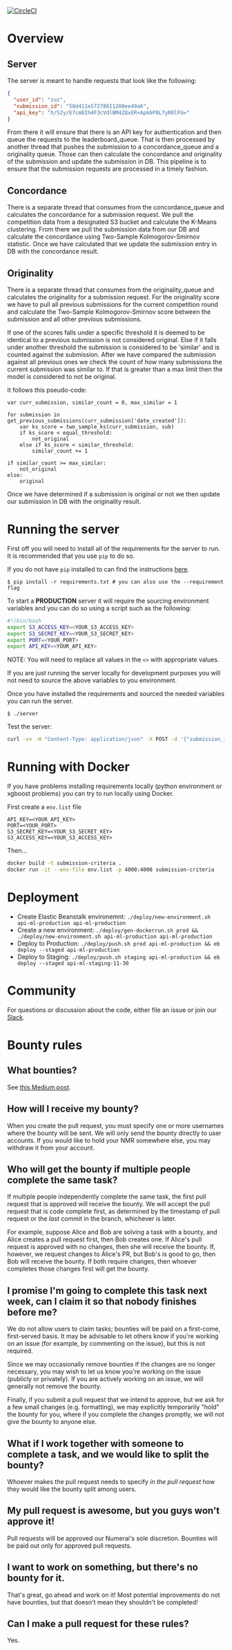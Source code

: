 [![CircleCI](https://circleci.com/gh/numerai/submission-criteria.svg?style=svg&circle-token=eafb6c8ab5f97e310cb69134991017044321ba42)](https://circleci.com/gh/numerai/submission-criteria)

# Overview

## Server

The server is meant to handle requests that look like the following:

```json
{
  "user_id": "zuz",
  "submission_id": "58d411e57278611200ee49a6",
  "api_key": "h/52y/E7cm8Ih4F3cVdlBM4ZQxER+Apk6P0L7yR0lFU="
}
```

From there it will ensure that there is an API key for authentication and then queue the requests to the leaderboard_queue. That is then processed by another thread that pushes the submission to a concordance_queue and a originality queue. Those can then calculate the concordance and originality of the submission and update the submission in DB. This pipeline is to ensure that the submission requests are processed in a timely fashion.

## Concordance

There is a separate thread that consumes from the concordance_queue and calculates the concordance for a submission request. We pull the competition data from a designated S3 bucket and calculate the K-Means clustering. From there we pull the submission data from our DB and calculate the concordance using Two-Sample Kolmogorov-Smirnov statistic. Once we have calculated that we update the submission entry in DB with the concordance result.

## Originality

There is a separate thread that consumes from the originality_queue and calculates the originality for a submission request. For the originality score we have to pull all previous submissions for the current competition round and calculate the Two-Sample Kolmogorov-Smirnov score between the submission and all other previous submissions.

If one of the scores falls under a specific threshold it is deemed to be identical to a previous submission is not considered original. Else if it falls under another threshold the submission is considered to be 'similar' and is counted against the submission. After we have compared the submission against all previous ones we check the count of how many submissions the current submission was similar to. If that is greater than a max limit then the model is considered to not be original.

It follows this pseudo-code:

    var curr_submission, similar_count = 0, max_similar = 1

    for submission in get_previous_submissions(curr_submission['date_created']):
        var ks_score = two_sample_ks(curr_submission, sub)
        if ks_score < equal_threshold:
            not_original
        else if ks_score < similar_threshold:
            similar_count += 1

    if similar_count >= max_similar:
        not_original
    else:
        original

Once we have determined if a submission is original or not we then update our submission in DB with the originality result.

# Running the server

First off you will need to install all of the requirements for the server to run. It is recommended that you use `pip` to do so.

If you do not have `pip` installed to can find the instructions [here](https://pip.pypa.io/en/stable/installing/).

    $ pip install -r requirements.txt # you can also use the --requirement flag

To start a **PRODUCTION** server it will require the sourcing environment variables and you can do so using a script such as the following:

```bash
#!/bin/bash
export S3_ACCESS_KEY=<YOUR_S3_ACCESS_KEY>
export S3_SECRET_KEY=<YOUR_S3_SECRET_KEY>
export PORT=<YOUR_PORT>
export API_KEY=<YOUR_API_KEY>
```

NOTE: You will need to replace all values in the `<>` with appropriate values.

If you are just running the server locally for development purposes you will not need to source the above variables to you environment.

Once you have installed the requirements and sourced the needed variables you can run the server.

    $ ./server

Test the server:

```bash
curl -vv -H "Content-Type: application/json" -X POST -d '{"submission_id": "7496e75d-8be1-445f-8883-9f565d9a7244", "api_key": "h/52y/E7cm8Ih4F3cVdlBM4ZQxER+Apk6P0L7yR0lFU="}' 'http://localhost:5151/'
```

# Running with Docker

If you have problems installing requirements locally (python environment or xgboost problems) you can try to run locally using Docker.

First create a `env.list` file

```env.list
API_KEY=<YOUR_API_KEY>
PORT=<YOUR_PORT>
S3_SECRET_KEY=<YOUR_S3_SECRET_KEY>
S3_ACCESS_KEY=<YOUR_S3_ACCESS_KEY>
```

Then...

```bash
docker build -t submission-criteria .
docker run -it --env-file env.list -p 4000:4000 submission-criteria
```

# Deployment

- Create Elastic Beanstalk environemnt: `./deploy/new-environment.sh api-ml-production api-ml-production`
- Create a new environment: `./deploy/gen-dockerrun.sh prod && ./deploy/new-environment.sh api-ml-production api-ml-production`
- Deploy to Production: `./deploy/push.sh prod api-ml-production && eb deploy --staged api-ml-production`
- Deploy to Staging: `./deploy/push.sh staging api-ml-production && eb deploy --staged api-ml-staging-11-30`

# Community

For questions or discussion about the code, either file an issue or join our [Slack](https://slack.numer.ai/).

# Bounty rules

## What bounties?

See [this Medium post](https://medium.com/numerai/open-sourcing-model-evaluation-on-numerai-295c1ea3d001).

## How will I receive my bounty?

When you create the pull request, you must specify one or more usernames where the bounty will be sent. We will only send the bounty directly to user accounts. If you would like to hold your NMR somewhere else, you may withdraw it from your account.

## Who will get the bounty if multiple people complete the same task?

If multiple people independently complete the same task, the first pull request that is approved will receive the bounty. We will accept the pull request that is code complete first, as determined by the timestamp of pull request or the _last_ commit in the branch, whichever is later.

For example, suppose Alice and Bob are solving a task with a bounty, and Alice creates a pull request first, then Bob creates one. If Alice's pull request is approved with no changes, then she will receive the bounty. If, however, we request changes to Alice's PR, but Bob's is good to go, then Bob will receive the bounty. If both require changes, then whoever completes those changes first will get the bounty.

## I promise I'm going to complete this task next week, can I claim it so that nobody finishes before me?

We do not allow users to claim tasks; bounties will be paid on a first-come, first-served basis. It may be advisable to let others know if you're working on an issue (for example, by commenting on the issue), but this is not required.

Since we may occasionally remove bounties if the changes are no longer necessary, you may wish to let us know you're working on the issue (publicly or privately). If you are actively working on an issue, we will generally not remove the bounty.

Finally, if you submit a pull request that we intend to approve, but we ask for a few small changes (e.g. formatting), we may explicitly temporarily "hold" the bounty for you, where if you complete the changes promptly, we will not give the bounty to anyone else.

## What if I work together with someone to complete a task, and we would like to split the bounty?

Whoever makes the pull request needs to specify _in the pull request_ how they would like the bounty split among users.

## My pull request is awesome, but you guys won't approve it!

Pull requests will be approved our Numerai's sole discretion. Bounties will be paid out only for approved pull requests.

## I want to work on something, but there's no bounty for it.

That's great, go ahead and work on it! Most potential improvements do not have bounties, but that doesn't mean they shouldn't be completed!

## Can I make a pull request for these rules?

Yes.
